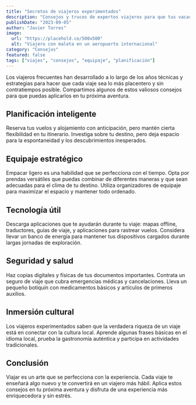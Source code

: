 ```yaml
---
title: "Secretos de viajeros experimentados"
description: "Consejos y trucos de expertos viajeros para que tus vacaciones sean perfectas, desde la planificación hasta el regreso a casa."
publishDate: "2023-09-05"
author: "Javier Torres"
image:
  url: "https://placehold.co/500x500"
  alt: "Viajero con maleta en un aeropuerto internacional"
category: "Consejos"
featured: false
tags: ["viajes", "consejos", "equipaje", "planificación"]
---
```


Los viajeros frecuentes han desarrollado a lo largo de los años técnicas y estrategias para hacer que cada viaje sea lo más placentero y sin contratiempos posible. Compartimos algunos de estos valiosos consejos para que puedas aplicarlos en tu próxima aventura.

## Planificación inteligente

Reserva tus vuelos y alojamiento con anticipación, pero mantén cierta flexibilidad en tu itinerario. Investiga sobre tu destino, pero deja espacio para la espontaneidad y los descubrimientos inesperados.

## Equipaje estratégico

Empacar ligero es una habilidad que se perfecciona con el tiempo. Opta por prendas versátiles que puedas combinar de diferentes maneras y que sean adecuadas para el clima de tu destino. Utiliza organizadores de equipaje para maximizar el espacio y mantener todo ordenado.

## Tecnología útil

Descarga aplicaciones que te ayudarán durante tu viaje: mapas offline, traductores, guías de viaje, y aplicaciones para rastrear vuelos. Considera llevar un banco de energía para mantener tus dispositivos cargados durante largas jornadas de exploración.

## Seguridad y salud

Haz copias digitales y físicas de tus documentos importantes. Contrata un seguro de viaje que cubra emergencias médicas y cancelaciones. Lleva un pequeño botiquín con medicamentos básicos y artículos de primeros auxilios.

## Inmersión cultural

Los viajeros experimentados saben que la verdadera riqueza de un viaje está en conectar con la cultura local. Aprende algunas frases básicas en el idioma local, prueba la gastronomía auténtica y participa en actividades tradicionales.

## Conclusión

Viajar es un arte que se perfecciona con la experiencia. Cada viaje te enseñará algo nuevo y te convertirá en un viajero más hábil. Aplica estos consejos en tu próxima aventura y disfruta de una experiencia más enriquecedora y sin estrés.
